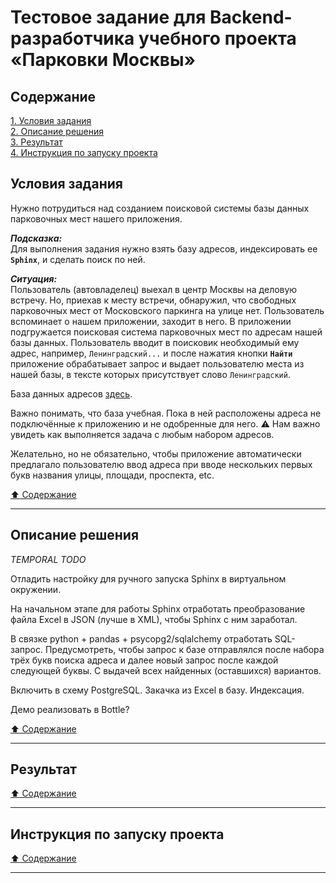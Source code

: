 # Тестовое задание для Backend-разработчика учебного проекта &laquo;Парковки Москвы&raquo; #

## Содержание ##

[1. Условия задания](#условия-задания)    
[2. Описание решения](#описание-решения)    
[3. Результат](#результат)    
[4. Инструкция по запуску проекта](#инструкция-по-запуску-проекта)    

## Условия задания ##

Нужно потрудиться над созданием поисковой системы базы данных парковочных мест
нашего приложения.

***Подсказка:***    
Для выполнения задания нужно взять базу адресов, индексировать ее **`Sphinx`**,
и сделать поиск по ней.

***Ситуация:***    
Пользователь (автовладелец) выехал в центр Москвы на деловую встречу. Но,
приехав к месту встречи, обнаружил, что свободных парковочных мест от
Московского паркинга на улице нет. Пользователь вспоминает о нашем приложении,
заходит в него. В приложении подгружается поисковая система парковочных мест по
адресам нашей базы данных. Пользователь вводит в поисковик необходимый ему
адрес, например, `Ленинградский...` и после нажатия кнопки **`Найти`**
приложение обрабатывает запрос и выдает пользователю места из нашей базы, в
тексте которых присутствует слово `Ленинградский`.

База данных адресов [здесь](data/db_parking.xlsx).

Важно понимать, что база учебная. Пока в ней расположены адреса не подключённые
к приложению и не одобренные для него. :warning: Нам важно увидеть как
выполняется задача с любым набором адресов.

Желательно, но не обязательно, чтобы приложение автоматически предлагало
пользователю ввод адреса при вводе нескольких первых букв названия улицы,
площади, проспекта, etc.

[:arrow_up: Содержание](#содержание)

----

## Описание решения ##

*TEMPORAL TODO*    

Отладить настройку для ручного запуска Sphinx в виртуальном окружении.

На начальном этапе для работы Sphinx отработать преобразование файла Excel в JSON
(лучше в XML), чтобы Sphinx с ним заработал.

В связке python + pandas + psycopg2/sqlalchemy отработать SQL-запрос.
Предусмотреть, чтобы запрос к базе отправлялся после набора трёх букв поиска
адреса и далее новый запрос после каждой следующей буквы. С выдачей всех
найденных (оставшихся) вариантов.

Включить в схему PostgreSQL. Закачка из Excel в базу. Индексация.

Демо реализовать в Bottle?

[:arrow_up: Содержание](#содержание)

----

## Результат ##

[:arrow_up: Содержание](#содержание)

----

## Инструкция по запуску проекта ##

[:arrow_up: Содержание](#содержание)

----
